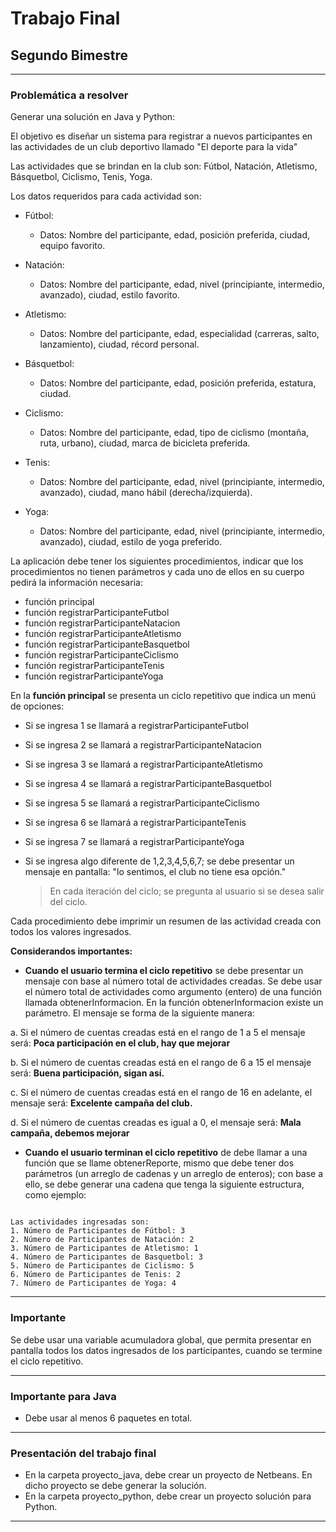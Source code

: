 # Trabajo Final
## Segundo Bimestre

***

### Problemática a resolver

Generar una solución en Java y Python:

El objetivo es diseñar un sistema para registrar a nuevos participantes en las actividades de un club deportivo llamado "El deporte para la vida"

Las actividades que se brindan en la club son: Fútbol, Natación, Atletismo, Básquetbol, Ciclismo, Tenis, Yoga.

Los datos requeridos para cada actividad son:
* Fútbol:
    * Datos: Nombre del participante, edad, posición preferida, ciudad, equipo favorito.

* Natación:
    * Datos: Nombre del participante, edad, nivel (principiante, intermedio, avanzado), ciudad, estilo favorito.

* Atletismo:
    * Datos: Nombre del participante, edad, especialidad (carreras, salto, lanzamiento), ciudad, récord personal.

* Básquetbol:
    * Datos: Nombre del participante, edad, posición preferida, estatura, ciudad.

* Ciclismo:
    * Datos: Nombre del participante, edad, tipo de ciclismo (montaña, ruta, urbano), ciudad, marca de bicicleta preferida.

* Tenis:
    * Datos: Nombre del participante, edad, nivel (principiante, intermedio, avanzado), ciudad, mano hábil (derecha/izquierda).

* Yoga:
    * Datos: Nombre del participante, edad, nivel (principiante, intermedio, avanzado), ciudad, estilo de yoga preferido.



La aplicación debe tener los siguientes procedimientos, indicar que los procedimientos no tienen parámetros y cada uno de ellos en su cuerpo pedirá la información necesaria:

- función principal
- función registrarParticipanteFutbol
- función registrarParticipanteNatacion
- función registrarParticipanteAtletismo
- función registrarParticipanteBasquetbol
- función registrarParticipanteCiclismo
- función registrarParticipanteTenis
- función registrarParticipanteYoga

En la **función principal** se presenta un ciclo repetitivo que indica un menú de opciones:

- Si se ingresa 1 se llamará a registrarParticipanteFutbol
- Si se ingresa 2 se llamará a registrarParticipanteNatacion
- Si se ingresa 3 se llamará a registrarParticipanteAtletismo
- Si se ingresa 4 se llamará a registrarParticipanteBasquetbol
- Si se ingresa 5 se llamará a registrarParticipanteCiclismo
- Si se ingresa 6 se llamará a registrarParticipanteTenis
- Si se ingresa 7 se llamará a registrarParticipanteYoga
- Si se ingresa algo diferente de 1,2,3,4,5,6,7; se debe presentar un mensaje en pantalla: "lo sentimos, el club no tiene esa opción."

  >En cada iteración del ciclo; se pregunta al usuario si se desea salir del ciclo.

Cada procedimiento debe imprimir un resumen de las actividad creada con todos los valores ingresados.

**Considerandos importantes:**

  * **Cuando el usuario termina el ciclo repetitivo** se debe presentar un mensaje con base al número total de actividades creadas. Se debe usar el número total de actividades como argumento (entero) de una función llamada obtenerInformacion. En la función obtenerInformacion existe un parámetro. El mensaje se forma de la siguiente manera:  

  a. Si el número de cuentas creadas está en el rango de 1 a 5 el mensaje será: **Poca participación en el club, hay que mejorar**

  b. Si el número de cuentas creadas está en el rango de 6 a 15 el mensaje será: **Buena participación, sigan así.**

  c. Si el número de cuentas creadas está en el rango de 16 en adelante, el mensaje será: **Excelente campaña del club.**

  d. Si el número de cuentas creadas es igual a 0, el mensaje será: **Mala campaña, debemos mejorar**

  * **Cuando el usuario terminan el ciclo repetitivo** de debe llamar a una función que se llame obtenerReporte, mismo que debe tener dos parámetros (un arreglo de cadenas y un arreglo de enteros); con base a ello, se debe generar una cadena que tenga la siguiente estructura, como ejemplo:

  ```

  Las actividades ingresadas son:
  1. Número de Participantes de Fútbol: 3
  2. Número de Participantes de Natación: 2
  3. Número de Participantes de Atletismo: 1
  4. Número de Participantes de Basquetbol: 3
  5. Número de Participantes de Ciclismo: 5
  6. Número de Participantes de Tenis: 2
  7. Número de Participantes de Yoga: 4

  ```

***
### Importante

Se debe usar una variable acumuladora global, que permita presentar en pantalla todos los datos ingresados de los participantes, cuando se termine el ciclo repetitivo.
***

### Importante para Java

- Debe usar al menos 6 paquetes en total.

***
### Presentación del trabajo final
- En la carpeta proyecto_java, debe crear un proyecto de Netbeans. En dicho proyecto se debe generar la solución.
- En la carpeta proyecto_python, debe crear un proyecto solución para Python.

***
